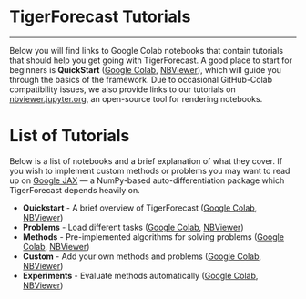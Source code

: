 # TigerForecast Tutorials
****************

Below you will find links to Google Colab notebooks that contain tutorials that should help you get going with TigerForecast. A good place to start for beginners is **QuickStart** ([Google Colab](https://colab.research.google.com/github/johnhallman/tigerforecast/blob/master/tutorials/notebooks/QuickStart.ipynb), [NBViewer](https://nbviewer.jupyter.org/github/johnhallman/tigerforecast/blob/master/tutorials/notebooks/QuickStart.ipynb)), which will guide you through the basics of the framework. Due to occasional GitHub-Colab compatibility issues, we also provide links to our tutorials on [nbviewer.jupyter.org](https://nbviewer.jupyter.org/), an open-source tool for rendering notebooks.


List of Tutorials
=================

Below is a list of notebooks and a brief explanation of what they cover. If you wish to implement custom methods or problems you may want to read up on [Google JAX](https://github.com/google/jax) — a NumPy-based auto-differentiation package which TigerForecast depends heavily on.

- **Quickstart** - A brief overview of TigerForecast ([Google Colab](https://colab.research.google.com/github/johnhallman/tigerforecast/blob/master/tutorials/notebooks/QuickStart.ipynb),
[NBViewer](https://nbviewer.jupyter.org/github/johnhallman/tigerforecast/blob/master/tutorials/notebooks/QuickStart.ipynb))
- **Problems** - Load different tasks ([Google Colab](https://colab.research.google.com/github/johnhallman/tigerforecast/blob/master/tutorials/notebooks/Problems.ipynb), [NBViewer](https://nbviewer.jupyter.org/github/johnhallman/tigerforecast/blob/master/tutorials/notebooks/Problems.ipynb))
- **Methods** - Pre-implemented algorithms for solving problems ([Google Colab](https://colab.research.google.com/github/johnhallman/tigerforecast/blob/master/tutorials/notebooks/Methods.ipynb), [NBViewer](https://nbviewer.jupyter.org/github/johnhallman/tigerforecast/blob/master/tutorials/notebooks/Methods.ipynb))
- **Custom** - Add your own methods and problems ([Google Colab](https://colab.research.google.com/github/johnhallman/tigerforecast/blob/master/tutorials/notebooks/Custom.ipynb), [NBViewer](https://nbviewer.jupyter.org/github/johnhallman/tigerforecast/blob/master/tutorials/notebooks/Custom.ipynb))
- **Experiments** - Evaluate methods automatically ([Google Colab](https://colab.research.google.com/github/johnhallman/tigerforecast/blob/master/tutorials/notebooks/Experiments.ipynb), [NBViewer](https://nbviewer.jupyter.org/github/johnhallman/tigerforecast/blob/master/tutorials/notebooks/Experiments.ipynb))
